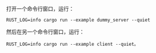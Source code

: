 打开一个命令行窗口，运行：

```shell
RUST_LOG=info cargo run --example dummy_server --quiet
```

然后在另一个命令行窗口，运行：

```shell
RUST_LOG=info cargo run --example client --quiet。
```
